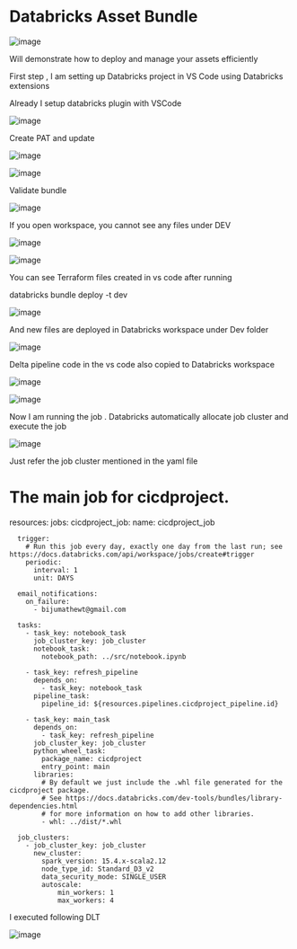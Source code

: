 # Databricks Asset Bundle
![image](https://github.com/user-attachments/assets/0a7fe277-4c30-437a-a3cf-7ddbcc4628fb)

Will demonstrate how to deploy and manage your assets efficiently

First step , I am setting up Databricks project in VS Code using Databricks extensions

Already I setup databricks plugin with VSCode


![image](https://github.com/user-attachments/assets/d19179dd-fc3b-44b8-bf3d-47e8137a72de)

Create PAT and update

![image](https://github.com/user-attachments/assets/bf8d617d-dcc3-4357-89ce-7a82609b14b0)


![image](https://github.com/user-attachments/assets/ac4dc77d-55d2-4b03-949b-928462e38fd7)

Validate bundle

![image](https://github.com/user-attachments/assets/ba67c2f6-55d4-47e6-9f08-d3c1a76f1156)

If you open workspace, you cannot see any files under DEV

![image](https://github.com/user-attachments/assets/0ec50eb2-b333-4bd2-8af3-31913111fbcf)



![image](https://github.com/user-attachments/assets/1d5ac4f6-50f4-4567-9736-d2d6ec4def47)

You can see Terraform files created in vs code after running 

databricks bundle deploy -t dev

![image](https://github.com/user-attachments/assets/ea46a609-0479-47bf-9971-5f2377c4facd)



And new files are deployed in Databricks workspace under Dev folder

![image](https://github.com/user-attachments/assets/c9b15e7d-d216-4e94-b306-77a2463a4cff)


Delta pipeline code in the vs code also copied to Databricks workspace

![image](https://github.com/user-attachments/assets/99a60fa0-1670-4cff-a189-b7ff30ed57cc)

![image](https://github.com/user-attachments/assets/c29e7c60-76d9-487d-9340-a1ccc20cd3e4)


Now I am running the job . Databricks automatically allocate job cluster and execute the job

![image](https://github.com/user-attachments/assets/b4bf5532-6475-4ea4-8c1e-9cd0a6eab481)

Just refer the job cluster mentioned in the yaml file

# The main job for cicdproject.
resources:
  jobs:
    cicdproject_job:
      name: cicdproject_job

      trigger:
        # Run this job every day, exactly one day from the last run; see https://docs.databricks.com/api/workspace/jobs/create#trigger
        periodic:
          interval: 1
          unit: DAYS

      email_notifications:
        on_failure:
          - bijumathewt@gmail.com

      tasks:
        - task_key: notebook_task
          job_cluster_key: job_cluster
          notebook_task:
            notebook_path: ../src/notebook.ipynb
        
        - task_key: refresh_pipeline
          depends_on:
            - task_key: notebook_task
          pipeline_task:
            pipeline_id: ${resources.pipelines.cicdproject_pipeline.id}
        
        - task_key: main_task
          depends_on:
            - task_key: refresh_pipeline
          job_cluster_key: job_cluster
          python_wheel_task:
            package_name: cicdproject
            entry_point: main
          libraries:
            # By default we just include the .whl file generated for the cicdproject package.
            # See https://docs.databricks.com/dev-tools/bundles/library-dependencies.html
            # for more information on how to add other libraries.
            - whl: ../dist/*.whl

      job_clusters:
        - job_cluster_key: job_cluster
          new_cluster:
            spark_version: 15.4.x-scala2.12
            node_type_id: Standard_D3_v2
            data_security_mode: SINGLE_USER
            autoscale:
                min_workers: 1
                max_workers: 4

I executed following DLT 

![image](https://github.com/user-attachments/assets/667d7212-cb2a-450b-9912-b61ca123b519)
